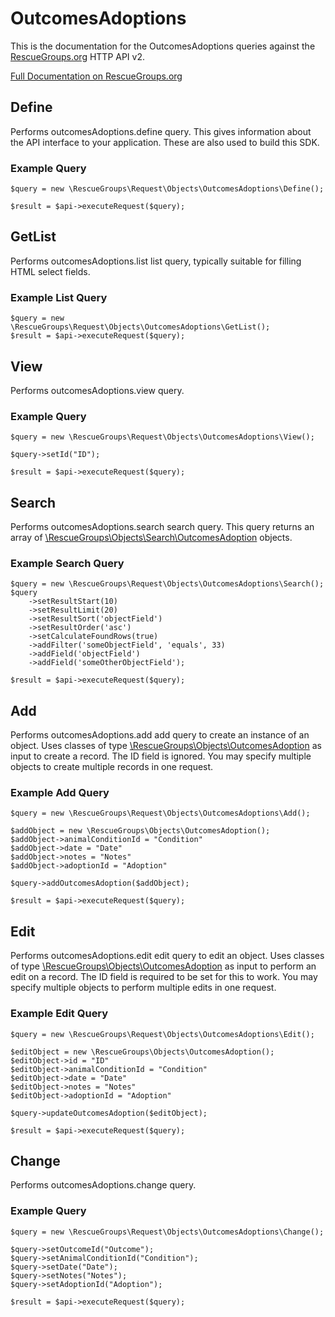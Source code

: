 # OutcomesAdoptions

This is the documentation for the OutcomesAdoptions queries against the [RescueGroups.org](https://www.rescuegroups.org/) HTTP API v2.

[Full Documentation on RescueGroups.org](https://userguide.rescuegroups.org/display/APIDG/Object+definitions#Objectdefinitions-outcomesAdoptions)

## Define
Performs outcomesAdoptions.define query. This gives information about the API interface to your application. These are also used to build this SDK.

### Example Query

    $query = new \RescueGroups\Request\Objects\OutcomesAdoptions\Define();

    $result = $api->executeRequest($query);
## GetList
Performs outcomesAdoptions.list list query, typically suitable for filling HTML select fields.

### Example List Query

    $query = new \RescueGroups\Request\Objects\OutcomesAdoptions\GetList();
    $result = $api->executeRequest($query);
## View
Performs outcomesAdoptions.view query.

### Example Query

    $query = new \RescueGroups\Request\Objects\OutcomesAdoptions\View();

    $query->setId("ID");

    $result = $api->executeRequest($query);

## Search
Performs outcomesAdoptions.search search query. This query returns an array of [\RescueGroups\Objects\Search\OutcomesAdoption](../../../src/Objects/Search/OutcomesAdoption.php) objects.

### Example Search Query

    $query = new \RescueGroups\Request\Objects\OutcomesAdoptions\Search();
    $query
        ->setResultStart(10)
        ->setResultLimit(20)
        ->setResultSort('objectField')
        ->setResultOrder('asc')
        ->setCalculateFoundRows(true)
        ->addFilter('someObjectField', 'equals', 33)
        ->addField('objectField')
        ->addField('someOtherObjectField');

    $result = $api->executeRequest($query);
## Add
Performs outcomesAdoptions.add add query to create an instance of an object. Uses classes of type [\RescueGroups\Objects\OutcomesAdoption](../../../src/Objects/OutcomesAdoption.php) as input to create a record. The ID field is ignored. You may specify multiple objects to create multiple records in one request.

### Example Add Query

    $query = new \RescueGroups\Request\Objects\OutcomesAdoptions\Add();

    $addObject = new \RescueGroups\Objects\OutcomesAdoption();
    $addObject->animalConditionId = "Condition"
    $addObject->date = "Date"
    $addObject->notes = "Notes"
    $addObject->adoptionId = "Adoption"

    $query->addOutcomesAdoption($addObject);

    $result = $api->executeRequest($query);
## Edit
Performs outcomesAdoptions.edit edit query to edit an object. Uses classes of type [\RescueGroups\Objects\OutcomesAdoption](../../../src/Objects/OutcomesAdoption.php) as input to perform an edit on a record. The ID field is required to be set for this to work. You may specify multiple objects to perform multiple edits in one request.

### Example Edit Query

    $query = new \RescueGroups\Request\Objects\OutcomesAdoptions\Edit();

    $editObject = new \RescueGroups\Objects\OutcomesAdoption();
    $editObject->id = "ID"
    $editObject->animalConditionId = "Condition"
    $editObject->date = "Date"
    $editObject->notes = "Notes"
    $editObject->adoptionId = "Adoption"

    $query->updateOutcomesAdoption($editObject);

    $result = $api->executeRequest($query);
## Change
Performs outcomesAdoptions.change query.

### Example Query

    $query = new \RescueGroups\Request\Objects\OutcomesAdoptions\Change();

    $query->setOutcomeId("Outcome");
    $query->setAnimalConditionId("Condition");
    $query->setDate("Date");
    $query->setNotes("Notes");
    $query->setAdoptionId("Adoption");

    $result = $api->executeRequest($query);

